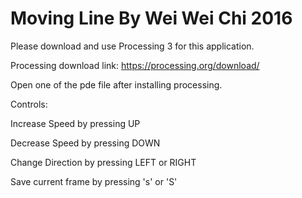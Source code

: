 # Moving Line By Wei Wei Chi 2016

Please download and use Processing 3 for this application. 

Processing download link: https://processing.org/download/

Open one of the pde file after installing processing.

Controls: 

  Increase Speed by pressing UP

  Decrease Speed by pressing DOWN

  Change Direction by pressing LEFT or RIGHT

  Save current frame by pressing 's' or 'S'
